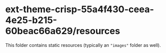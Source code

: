 # ext-theme-crisp-55a4f430-ceea-4e25-b215-60beac66a629/resources

This folder contains static resources (typically an `"images"` folder as well).
